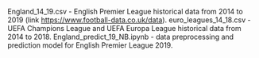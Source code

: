 England_14_19.csv - English Premier League historical data from 2014 to 2019 (link https://www.football-data.co.uk/data).
euro_leagues_14_18.csv - UEFA Champions League and UEFA Europa League historical data from 2014 to 2018.
England_predict_19_NB.ipynb - data preprocessing and prediction model for English Premier League 2019.
